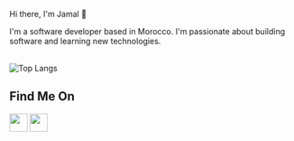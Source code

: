 Hi there, I'm Jamal 👋

I'm a software developer based in Morocco. I'm passionate about building software and learning new technologies.
<br/>
<br/>

![Top Langs](https://github-readme-stats.vercel.app/api/top-langs/?username=shrjamal&hide=c,kotlin,swift,Objective-C,Makefile,Vue,Ruby&layout=compact&langs_count=8&theme=transparent)

## **Find Me On**

<p align="left">
<a href="https://www.twitter.com/shrjamal" target="_blank" rel="noreferrer"><img src="https://raw.githubusercontent.com/danielcranney/readme-generator/main/public/icons/socials/twitter.svg" width="32" height="32" /></a>
<a href="https://www.linkedin.com/in/shrjamal/" target="_blank" rel="noreferrer"><img src="https://raw.githubusercontent.com/danielcranney/readme-generator/main/public/icons/socials/linkedin.svg" width="32" height="32" /></a>

<br />
